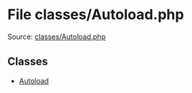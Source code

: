 File classes/Autoload.php
=========

Source: [classes/Autoload.php](https://github.com/PrestaShop/PrestaShop/blob/1.5.2.0/classes/Autoload.php)


Classes
-------

* [Autoload](class.Autoload.md)

